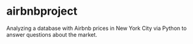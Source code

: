 # airbnbproject
Analyzing a database with Airbnb prices in New York City via Python to answer questions about the market.
